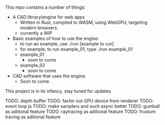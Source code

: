 This repo contains a number of things:
- A CAD library/engine for web apps
  - Written in Rust, compiled to WASM, using WebGPU, targeting modern browsers.
  - currently a WIP
- Basic examples of how to use the engine.
  - to run an example, use ./run [example to run]
  - for example, to run example_01, type ./run example_01
  - example_01
    - soon to come
  - example_02
    - soon to come
- CAD software that uses the engine.
  - Soon to come

This project is in its infancy, stay tuned for updates

TODO: depth buffer
TODO: factor out GPU device from renderer
TODO: event loop js
TODO: make samplers and such async better
TODO: gumball as aditional feature
TODO: raytracing as aditional feature
TODO: frustum tracing as aditional feature
